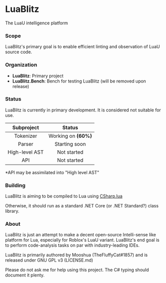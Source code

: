 # LuaBlitz
 The LuaU intelligence platform

### Scope
LuaBlitz's primary goal is to enable efficient linting and observation of LuaU source code.

### Organization

 - **LuaBlitz**: Primary project
 - **LuaBlitz.Bench**: Bench for testing LuaBlitz (will be removed upon release)

### Status
LuaBlitz is currently in primary development. It is considered not suitable for use.

| Subproject | Status |
| :----: | :----: |
| Tokenizer | Working on **(60%)** |
| Parser | Starting soon |
| High-level AST | Not started |
| API | Not started |

*API may be assimilated into "High level AST"

### Building
LuaBlitz is aiming to be compiled to Lua using [CSharp.lua](https://github.com/yanghuan/CSharp.lua)

Otherwise, it should run as a standard .NET Core (or .NET Standard?) class library.

### About
LuaBlitz is just an attempt to make a decent open-source Intelli-sense like platform for Lua, especially for Roblox's LuaU variant.
LuaBlitz's end goal is to perform code-analysis tasks on par with industry-leading IDEs.

LuaBlitz is primarily authored by Mooshua (TheFluffyCat#1857) and is released under GNU GPL v3 (LICENSE.md)

Please do not ask me for help using this project. The C# typing should document it plenty.
